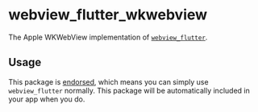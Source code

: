 # webview_flutter_wkwebview

The Apple WKWebView implementation of [`webview_flutter`][1].

## Usage

This package is [endorsed][2], which means you can simply use `webview_flutter`
normally. This package will be automatically included in your app when you do.

[1]: https://pub.dev/packages/webview_flutter
[2]: https://flutter.dev/docs/development/packages-and-plugins/developing-packages#endorsed-federated-plugin
